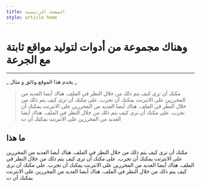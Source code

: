 ```yaml
---
title: الصفحة الرئيسية
style: article home
---
```


# وهناك مجموعة من أدوات لتوليد مواقع ثابتة مع الجرعة

---------

_ يخدم هذا الموقع وثائق و مثال _

> مكنك أن ترى كيف يتم ذلك من خلال النظر في الملف. هناك أيضا العديد من المحررين على الانترنت يمكنك أن تجرب. على مكنك أن ترى كيف يتم ذلك من خلال النظر في الملف. هناك أيضا العديد من المحررين على الانترنت يمكنك أن تجرب. على مكنك أن ترى كيف يتم ذلك من خلال النظر في الملف. هناك أيضا العديد من المحررين على الانترنت يمكنك أن ت 

## ما هذا

مكنك أن ترى كيف يتم ذلك من خلال النظر في الملف. هناك أيضا العديد من المحررين على الانترنت يمكنك أن تجرب. على مكنك أن ترى كيف يتم ذلك من خلال النظر في الملف. هناك أيضا العديد من المحررين على الانترنت يمكنك أن تجرب. على مكنك أن ترى كيف يتم ذلك من خلال النظر في الملف. هناك أيضا العديد من المحررين على الانترنت يمكنك أن ت
